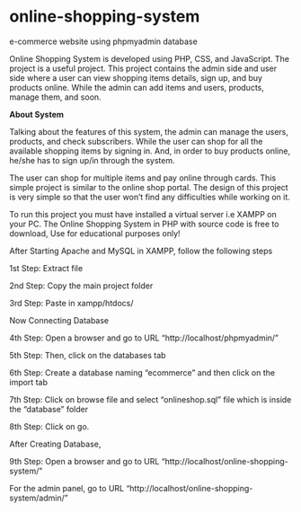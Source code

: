 # online-shopping-system
e-commerce website using phpmyadmin database 

Online Shopping System is developed using PHP, CSS, and JavaScript. The project is a useful project. This project contains the admin side and user side where a user can view shopping items details, sign up, and buy products online. While the admin can add items and users, products, manage them, and soon.

**About System**

Talking about the features of this system, the admin can manage the users, products, and check subscribers. While the user can shop for all the available shopping items by signing in. And, in order to buy products online, he/she has to sign up/in through the system.

The user can shop for multiple items and pay online through cards. This simple project is similar to the online shop portal. The design of this project is very simple so that the user won’t find any difficulties while working on it.


To run this project you must have installed a virtual server i.e XAMPP on your PC. The Online Shopping System in PHP with source code is free to download, Use for educational purposes only!

After Starting Apache and MySQL in XAMPP, follow the following steps

1st Step: Extract file

2nd Step: Copy the main project folder

3rd Step: Paste in xampp/htdocs/



Now Connecting Database

4th Step: Open a browser and go to URL “http://localhost/phpmyadmin/”

5th Step: Then, click on the databases tab

6th Step: Create a database naming “ecommerce” and then click on the import tab

7th Step: Click on browse file and select “onlineshop.sql” file which is inside the “database” folder

8th Step: Click on go.



After Creating Database,

9th Step: Open a browser and go to URL “http://localhost/online-shopping-system/”

For the admin panel, go to URL “http://localhost/online-shopping-system/admin/”

